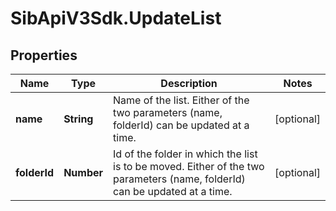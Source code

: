 # SibApiV3Sdk.UpdateList

## Properties
Name | Type | Description | Notes
------------ | ------------- | ------------- | -------------
**name** | **String** | Name of the list. Either of the two parameters (name, folderId) can be updated at a time. | [optional] 
**folderId** | **Number** | Id of the folder in which the list is to be moved. Either of the two parameters (name, folderId) can be updated at a time. | [optional] 


